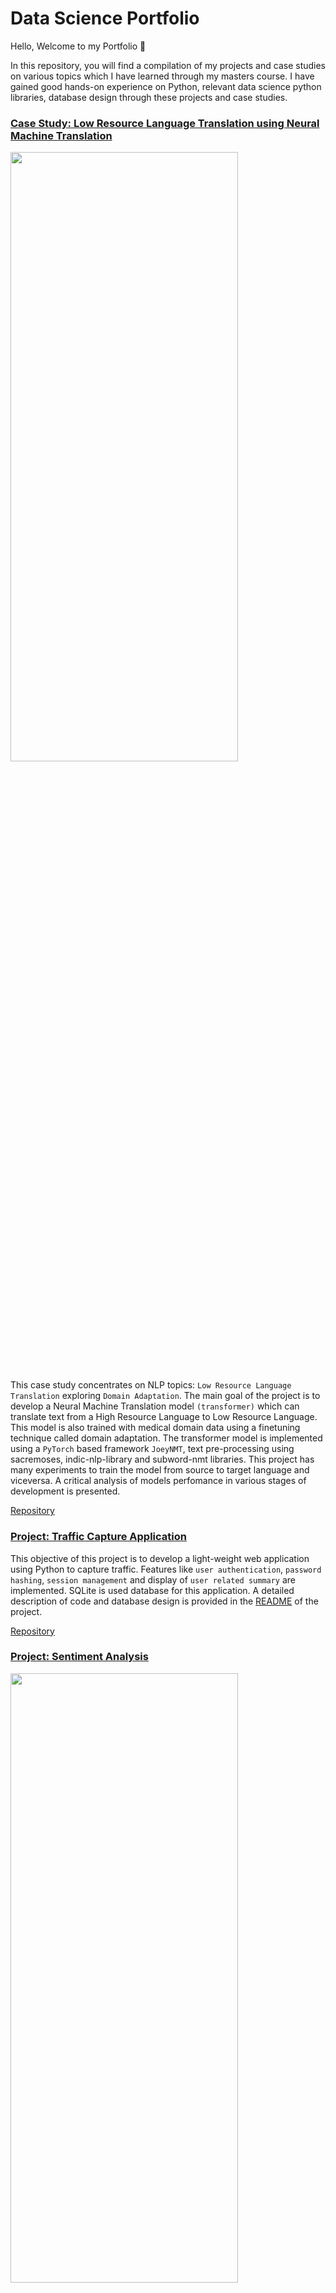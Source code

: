 # Data Science Portfolio

Hello, Welcome to my Portfolio 🙂

In this repository, you will find a compilation of my projects and case studies on various topics which I have learned through my masters course. I have gained good hands-on experience on Python, relevant data science python libraries, database design through these projects and case studies.

### [Case Study: Low Resource Language Translation using Neural Machine Translation](https://github.com/PrathyushaBajanthri/DataScience_Portfolio/tree/work-in-progress/deep_learning/low_resource_language_translation)
<img src="https://miro.medium.com/max/1400/1*BN2u78ce5Wfv5Za13IMGfg.gif" width=85% height=50%>

This case study concentrates on NLP topics: `Low Resource Language Translation` exploring `Domain Adaptation`. The main goal of the project is to develop a Neural Machine Translation model `(transformer)` which can translate text from a High Resource Language to Low Resource Language. This model is also trained with medical domain data using a finetuning technique called domain adaptation. The transformer model is implemented using a `PyTorch` based framework `JoeyNMT`, text pre-processing using sacremoses, indic-nlp-library and subword-nmt libraries. This project has many experiments to train the model from source to target language and viceversa. A critical analysis of models perfomance in various stages of development is presented.

[Repository](https://github.com/PrathyushaBajanthri/DataScience_Portfolio/tree/master/deep_learning/low_resource_language_translation)

### [Project: Traffic Capture Application](https://github.com/PrathyushaBajanthri/DataScience_Portfolio/tree/master/programming_and_databases/traffic_capture_application)
This objective of this project is to develop a light-weight web application using Python to capture traffic. Features like `user authentication`, `password hashing`, `session management` and display of `user related summary` are implemented. SQLite is used database for this application. A detailed description of code and database design is provided in the [README](https://github.com/PrathyushaBajanthri/DataScience_Portfolio/tree/master/programming_and_databases/traffic_capture_application/README.md) of the project.

[Repository](https://github.com/PrathyushaBajanthri/DataScience_Portfolio/tree/master/programming_and_databases/traffic_capture_application)

### [Project: Sentiment Analysis](https://github.com/PrathyushaBajanthri/DataScience_Portfolio/tree/master/machine_learning/sentiment_analysis)
<img src="https://h2oai.github.io/tutorials/natural-language-processing-sentiment-analysis/img/ecc3ddedae3c6e65.jpg" width=85% height=50%>

This project concentrates on finding the underlying sentiment of a car review. Two models are using in this project, Naive Bayes and SVM models. Their performances are critically analysed to figure out which model performers better using Confusion matrix.

[Repository](https://github.com/PrathyushaBajanthri/DataScience_Portfolio/tree/master/machine_learning/sentiment_analysis)

### [Project: Noughts and Cross (Tic-Tac-Toe)](https://github.com/PrathyushaBajanthri/DataScience_Portfolio/tree/master/programming_and_databases/tic_tac_toe) 
